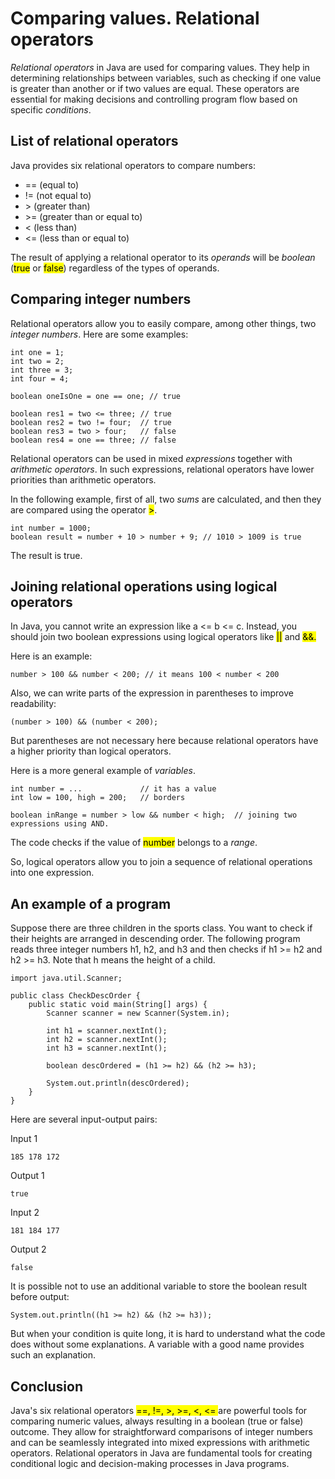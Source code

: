 # Comparing values. Relational operators
*Relational operators* in Java are used for comparing values. They help in determining relationships
between variables, such as checking if one value is greater than another or if two values are equal.
These operators are essential for making decisions and controlling program flow based on specific
*conditions*.

## List of relational operators
Java provides six relational operators to compare numbers:
- == (equal to)
- != (not equal to)
- \> (greater than)
- \>= (greater than or equal to)
- < (less than)
- <= (less than or equal to)

The result of applying a relational operator to its *operands* will be *boolean* (<mark>true</mark>
or <mark>false</mark>) regardless of the types of operands.

## Comparing integer numbers
Relational operators allow you to easily compare, among other things, two *integer numbers*. Here
are some examples:
```
int one = 1;
int two = 2;
int three = 3;
int four = 4;

boolean oneIsOne = one == one; // true

boolean res1 = two <= three; // true
boolean res2 = two != four;  // true
boolean res3 = two > four;   // false
boolean res4 = one == three; // false
```
Relational operators can be used in mixed *expressions* together with *arithmetic operators*. In
such expressions, relational operators have lower priorities than arithmetic operators.

In the following example, first of all, two *sums* are calculated, and then they are compared using
the operator <mark>></mark>.
```
int number = 1000;
boolean result = number + 10 > number + 9; // 1010 > 1009 is true
```
The result is true.

## Joining relational operations using logical operators
In Java, you cannot write an expression like a <= b <= c. Instead, you should join two boolean
expressions using logical operators like <mark>||</mark> and <mark>&&.</mark>

Here is an example:
```
number > 100 && number < 200; // it means 100 < number < 200
```
Also, we can write parts of the expression in parentheses to improve readability:
```
(number > 100) && (number < 200);
```
But parentheses are not necessary here because relational operators have a higher priority than
logical operators.

Here is a more general example of *variables*.
```
int number = ...             // it has a value
int low = 100, high = 200;   // borders

boolean inRange = number > low && number < high;  // joining two expressions using AND.
```
The code checks if the value of <mark>number</mark> belongs to a *range*.

So, logical operators allow you to join a sequence of relational operations into one expression.

## An example of a program
Suppose there are three children in the sports class. You want to check if their heights are
arranged in descending order. The following program reads three integer numbers h1, h2, and h3
and then checks if h1 >= h2 and h2 >= h3. Note that h means the height of a child.
```
import java.util.Scanner;

public class CheckDescOrder {
    public static void main(String[] args) {
        Scanner scanner = new Scanner(System.in);

        int h1 = scanner.nextInt();
        int h2 = scanner.nextInt();
        int h3 = scanner.nextInt();

        boolean descOrdered = (h1 >= h2) && (h2 >= h3);

        System.out.println(descOrdered);
    }
}
```
Here are several input-output pairs:

Input 1
```
185 178 172
```
Output 1
```
true
```
Input 2
```
181 184 177
```
Output 2
```
false
```
It is possible not to use an additional variable to store the boolean result before output:
```
System.out.println((h1 >= h2) && (h2 >= h3));
```
But when your condition is quite long, it is hard to understand what the code does without some 
explanations. A variable with a good name provides such an explanation.

## Conclusion
Java's six relational operators <mark> ==, !=, >, >=, <, <= </mark> are powerful tools for
comparing numeric values, always resulting in a boolean (true or false) outcome. They allow
for straightforward comparisons of integer numbers and can be seamlessly integrated into mixed 
expressions with arithmetic operators. Relational operators in Java are fundamental tools for
creating conditional logic and decision-making processes in Java programs.
